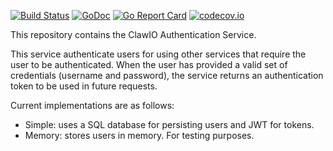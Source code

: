 [![Build Status](https://drone.io/github.com/clawio/authentication/status.png)](https://drone.io/github.com/clawio/authentication/latest)
[![GoDoc](https://godoc.org/github.com/clawio/authentication?status.svg)](https://godoc.org/github.com/clawio/authentication)
[![Go Report Card](https://goreportcard.com/badge/github.com/clawio/authentication)](https://goreportcard.com/report/github.com/clawio/authentication)
[![codecov.io](https://codecov.io/github/clawio/authentication/coverage.svg?branch=master)](https://codecov.io/github/clawio/authentication?branch=master)

This repository contains the ClawIO Authentication Service.

This service authenticate users for using other services that require the user to be authenticated.
When the user has provided a valid set of credentials (username and password), the service returns an authentication token to be used in future requests.

Current implementations are as follows:

* Simple: uses a SQL database for persisting users and JWT for tokens.
* Memory: stores users in memory. For testing purposes.
